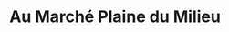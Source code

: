 ---
title: "Au Marché Plaine du Milieu"
url: /chateaumeillant/au-marche-plaine-du-milieu/
shop: Lebensmittel
---